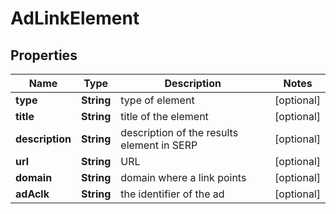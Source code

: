 

# AdLinkElement


## Properties

| Name | Type | Description | Notes |
|------------ | ------------- | ------------- | -------------|
|**type** | **String** | type of element |  [optional] |
|**title** | **String** | title of the element |  [optional] |
|**description** | **String** | description of the results element in SERP |  [optional] |
|**url** | **String** | URL |  [optional] |
|**domain** | **String** | domain where a link points |  [optional] |
|**adAclk** | **String** | the identifier of the ad |  [optional] |



